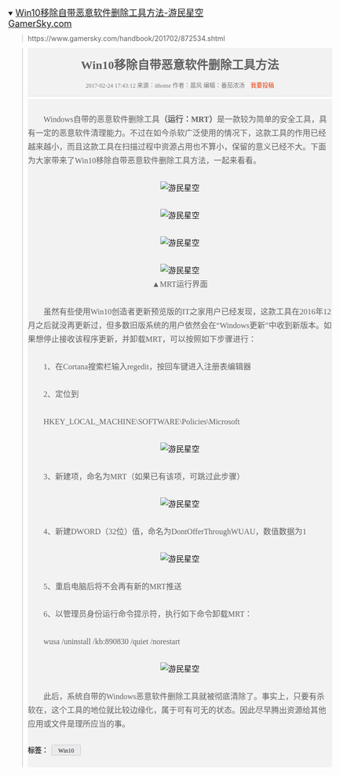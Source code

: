 <details open="">
    <summary><font size="4">
    <a href="https://www.gamersky.com/handbook/201702/872534.shtml">Win10移除自带恶意软件删除工具方法-游民星空 GamerSky.com</a></font>
    </summary> 
    <div><blockquote formatblock="1" style="margin: 0.8em 0px 0.8em 2em; padding: 0px 0px 0px 0.7em; border-left: 2px solid rgb(221, 221, 221);">https://www.gamersky.com/handbook/201702/872534.shtml</blockquote></div>
        <blockquote formatblock="1" style="margin: 0.8em 0px 0.8em 2em; padding: 0px 0px 0px 0.7em; border-left: 2px solid rgb(221, 221, 221);"><div class="Mid2L_tit" style="list-style-type: none; overflow: hidden; margin-bottom: 5px; width: 620px; height: auto; text-align: center; border-bottom: 1px dotted rgb(206, 206, 206); font-family: &quot;Microsoft YaHei&quot;, Arial, Tahoma, Helvetica; font-size: 12px; background-color: rgb(242, 242, 243);"><h1 style="margin: 0px; padding: 20px 0px; width: 620px; height: auto; line-height: 30px; font-size: 24px; font-family: &quot;Microsoft YaHei&quot;;">Win10移除自带恶意软件删除工具方法</h1>
        <div class="detail" style="list-style-type: none; overflow: hidden; width: 620px; height: 28px; line-height: 14px; color: rgb(119, 119, 119); font-family: &quot;Microsoft YaHei&quot;;">2017-02-24 17:43:12 来源：ithome 作者：晨风 编辑：番茄浓汤　<a class="tg" href="http://www.gamersky.com/zhuanti/tougao/" target="_blank" style="color: rgb(228, 54, 3); text-decoration-line: none;">我要投稿</a></div></div>
        <div class="Mid2L_con" style="list-style-type: none; overflow: hidden; width: 620px; height: auto; line-height: 28px; font-size: 16px; font-family: &quot;Microsoft YaHei&quot;; background-color: rgb(242, 242, 243);"><p style="overflow-wrap: break-word; margin: 28px 0px;">　　Windows自带的恶意软件删除工具<b>（运行：MRT）</b>是一款较为简单的安全工具，具有一定的恶意软件清理能力。不过在如今杀软广泛使用的情况下，这款工具的作用已经越来越小，而且这款工具在扫描过程中资源占用也不算小，保留的意义已经不大。下面为大家带来了Win10移除自带恶意软件删除工具方法，一起来看看。</p>
        <p align="center" style="overflow-wrap: break-word; margin: 28px 0px;"><a target="_blank" href="http://www.gamersky.com/showimage/id_gamersky.shtml?http://img1.gamersky.com/image2017/02/20170224_xry_361_11/image001.jpg" style="color: rgb(21, 21, 21); text-decoration-line: none;"><img class="picact" border="0" alt="游民星空" src="http://img1.gamersky.com/image2017/02/20170224_xry_361_11/image001_S.jpg" style="border-width: 0px; border-style: initial; vertical-align: middle; max-width: 620px;"></a></p>
        <p align="center" style="overflow-wrap: break-word; margin: 28px 0px;"><a target="_blank" href="http://www.gamersky.com/showimage/id_gamersky.shtml?http://img1.gamersky.com/image2017/02/20170224_xry_361_11/image002.jpg" style="color: rgb(21, 21, 21); text-decoration-line: none;"><img class="picact" border="0" alt="游民星空" src="http://img1.gamersky.com/image2017/02/20170224_xry_361_11/image002_S.jpg" style="border-width: 0px; border-style: initial; vertical-align: middle; max-width: 620px;"></a></p>
        <p align="center" style="overflow-wrap: break-word; margin: 28px 0px;"><a target="_blank" href="http://www.gamersky.com/showimage/id_gamersky.shtml?http://img1.gamersky.com/image2017/02/20170224_xry_361_11/image003.jpg" style="color: rgb(21, 21, 21); text-decoration-line: none;"><img class="picact" border="0" alt="游民星空" src="http://img1.gamersky.com/image2017/02/20170224_xry_361_11/image003_S.jpg" style="border-width: 0px; border-style: initial; vertical-align: middle; max-width: 620px;"></a></p>
        <p align="center" style="overflow-wrap: break-word; margin: 28px 0px;"><a target="_blank" href="http://www.gamersky.com/showimage/id_gamersky.shtml?http://img1.gamersky.com/image2017/02/20170224_xry_361_11/image004.jpg" style="color: rgb(21, 21, 21); text-decoration-line: none;"><img class="picact" border="0" alt="游民星空" src="http://img1.gamersky.com/image2017/02/20170224_xry_361_11/image004_S.jpg" style="border-width: 0px; border-style: initial; vertical-align: middle; max-width: 620px;"></a>
        <br>▲MRT运行界面</p>
        <p style="overflow-wrap: break-word; margin: 28px 0px;">　　虽然有些使用Win10创造者更新预览版的IT之家用户已经发现，这款工具在2016年12月之后就没再更新过，但多数旧版系统的用户依然会在“Windows更新”中收到新版本。如果想停止接收该程序更新，并卸载MRT，可以按照如下步骤进行：</p>
        <p style="overflow-wrap: break-word; margin: 28px 0px;">　　1、在Cortana搜索栏输入regedit，按回车键进入注册表编辑器</p>
        <p style="overflow-wrap: break-word; margin: 28px 0px;">　　2、定位到</p>
        <p style="overflow-wrap: break-word; margin: 28px 0px;">　　HKEY_LOCAL_MACHINE\SOFTWARE\Policies\Microsoft</p>
        <p align="center" style="overflow-wrap: break-word; margin: 28px 0px;"><a target="_blank" href="http://www.gamersky.com/showimage/id_gamersky.shtml?http://img1.gamersky.com/image2017/02/20170224_xry_361_11/image005.jpg" style="color: rgb(21, 21, 21); text-decoration-line: none;"><img class="picact" border="0" alt="游民星空" src="http://img1.gamersky.com/image2017/02/20170224_xry_361_11/image005_S.jpg" style="border-width: 0px; border-style: initial; vertical-align: middle; max-width: 620px;"></a></p>
        <p style="overflow-wrap: break-word; margin: 28px 0px;">　　3、新建项，命名为MRT（如果已有该项，可跳过此步骤）</p>
        <p align="center" style="overflow-wrap: break-word; margin: 28px 0px;"><a target="_blank" href="http://www.gamersky.com/showimage/id_gamersky.shtml?http://img1.gamersky.com/image2017/02/20170224_xry_361_11/image006.jpg" style="color: rgb(21, 21, 21); text-decoration-line: none;"><img class="picact" border="0" alt="游民星空" src="http://img1.gamersky.com/image2017/02/20170224_xry_361_11/image006_S.jpg" style="border-width: 0px; border-style: initial; vertical-align: middle; max-width: 620px;"></a></p>
        <p style="overflow-wrap: break-word; margin: 28px 0px;">　　4、新建DWORD（32位）值，命名为DontOfferThroughWUAU，数值数据为1</p>
        <p align="center" style="overflow-wrap: break-word; margin: 28px 0px;"><a target="_blank" href="http://www.gamersky.com/showimage/id_gamersky.shtml?http://img1.gamersky.com/image2017/02/20170224_xry_361_11/image007.jpg" style="color: rgb(21, 21, 21); text-decoration-line: none;"><img class="picact" border="0" alt="游民星空" src="http://img1.gamersky.com/image2017/02/20170224_xry_361_11/image007_S.jpg" style="border-width: 0px; border-style: initial; vertical-align: middle; max-width: 620px;"></a></p>
        <p style="overflow-wrap: break-word; margin: 28px 0px;">　　5、重启电脑后将不会再有新的MRT推送</p>
        <p style="overflow-wrap: break-word; margin: 28px 0px;">　　6、以管理员身份运行命令提示符，执行如下命令卸载MRT：</p>
        <p style="overflow-wrap: break-word; margin: 28px 0px;">　　wusa /uninstall /kb:890830 /quiet /norestart</p>
        <p align="center" style="overflow-wrap: break-word; margin: 28px 0px;"><a target="_blank" href="http://www.gamersky.com/showimage/id_gamersky.shtml?http://img1.gamersky.com/image2017/02/20170224_xry_361_11/image008.jpg" style="color: rgb(21, 21, 21); text-decoration-line: none;"><img class="picact" border="0" alt="游民星空" src="http://img1.gamersky.com/image2017/02/20170224_xry_361_11/image008_S.jpg" style="border-width: 0px; border-style: initial; vertical-align: middle; max-width: 620px;"></a></p>
        <p style="overflow-wrap: break-word; margin: 28px 0px;">　　此后，系统自带的Windows恶意软件删除工具就被彻底清除了。事实上，只要有杀软在，这个工具的地位就比较边缘化，属于可有可无的状态。因此尽早腾出资源给其他应用或文件是理所应当的事。</p>
        <span id="pe100_page_contentpage" class="pagecss"></span>
        <div class="tag" style="list-style-type: none; overflow: hidden; margin-bottom: 20px; width: auto; height: auto; line-height: 22px;"><span style="color: rgb(51, 51, 51); font-size: 14px; font-weight: bold;">标签：</span>
        <a target="_blank" href="http://www.gamersky.com/handbook/32575/" style="color: rgb(21, 21, 21); text-decoration-line: none; margin: 0px 2px 4px; padding: 0px 13px; display: inline-block; width: auto; height: 20px; font-size: 12px; background-color: rgb(234, 234, 236); border: 1px solid rgb(204, 204, 204); border-radius: 2px;">Win10</a></div></div></blockquote>
</details>

